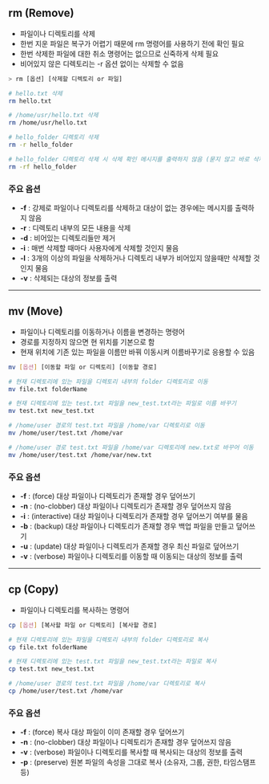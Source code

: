 ## rm (Remove)

- 파일이나 디렉토리를 삭제
- 한번 지운 파일은 복구가 어렵기 때문에 rm 명령어를 사용하기 전에 확인 필요
- 한번 삭제한 파일에 대한 취소 명령어는 없으므로 신죽하게 삭제 필요
- 비어있지 않은 디렉토리는 -r 옵션 없이는 삭제할 수 없음


```bash
> rm [옵션] [삭제할 디렉토리 or 파일]

# hello.txt 삭제
rm hello.txt

# /home/usr/hello.txt 삭제
rm /home/usr/hello.txt

# hello_folder 디렉토리 삭제
rm -r hello_folder

# hello_folder 디렉토리 삭제 시 삭제 확인 메시지를 출력하지 않음 (묻지 않고 바로 삭제)
rm -rf hello_folder
```
### 주요 옵션

- **-f** : 강제로 파일이나 디렉토리를 삭제하고 대상이 없는 경우에는 메시지를 출력하지 않음
- **-r** : 디렉토리 내부의 모든 내용을 삭제
- **-d** : 비어있는 디렉토리들만 제거
- **-i** : 매번 삭제할 때마다 사용자에게 삭제할 것인지 물음
- **-l** : 3개의 이상의 파일을 삭제하거나 디렉토리 내부가 비어있지 않을때만 삭제할 것인지 물음
- **-v** : 삭제되는 대상의 정보를 출력

---

## mv (Move)

- 파일이나 디렉토리를 이동하거나 이름을 변경하는 명령어
- 경로를 지정하지 않으면 현 위치를 기본으로 함
- 현재 위치에 기존 있는 파일을 이름만 바꿔 이동시켜 이름바꾸기로 응용할 수 있음



```bash
mv [옵션] [이동할 파일 or 디렉토리] [이동할 경로]

# 현재 디렉토리에 있는 파일을 디렉토리 내부의 folder 디렉토리로 이동
mv file.txt folderName

# 현재 디렉토리에 있는 test.txt 파일을 new_test.txt라는 파일로 이름 바꾸기
mv test.txt new_test.txt

# /home/user 경로의 test.txt 파일을 /home/var 디렉토리로 이동
mv /home/user/test.txt /home/var

# /home/user 경로 test.txt 파일을 /home/var 디렉토리에 new.txt로 바꾸어 이동
mv /home/user/test.txt /home/var/new.txt

```

### 주요 옵션
- **-f** : (force) 대상 파일이나 디렉토리가 존재할 경우 덮어쓰기
- **-n** : (no-clobber) 대상 파일이나 디렉토리가 존재할 경우 덮어쓰지 않음
- **-i** : (interactive) 대상 파일이나 디렉토리가 존재할 경우 덮어쓰기 여부를 물음
- **-b** : (backup) 대상 파일이나 디렉토리가 존재할 경우 백업 파일을 만들고 덮어쓰기
- **-u** : (update) 대상 파일이나 디렉토리가 존재할 경우 최신 파일로 덮어쓰기
- **-v** : (verbose) 파일이나 디렉토리를 이동할 때 이동되는 대상의 정보를 출력

---

## cp (Copy)

- 파일이나 디렉토리를 복사하는 명령어

```bash
cp [옵션] [복사할 파일 or 디렉토리] [복사할 경로]

# 현재 디렉토리에 있는 파일을 디렉토리 내부의 folder 디렉토리로 복사
cp file.txt folderName

# 현재 디렉토리에 있는 test.txt 파일을 new_test.txt라는 파일로 복사
cp test.txt new_test.txt

# /home/user 경로의 test.txt 파일을 /home/var 디렉토리로 복사
cp /home/user/test.txt /home/var
```

### 주요 옵션
- **-f** : (force) 복사 대상 파일이 이미 존재할 경우 덮어쓰기
- **-n** : (no-clobber) 대상 파일이나 디렉토리가 존재할 경우 덮어쓰지 않음
- **-v** : (verbose) 파일이나 디렉토리를 복사할 때 복사되는 대상의 정보를 출력
- **-p** : (preserve) 원본 파일의 속성을 그대로 복사 (소유자, 그룹, 권한, 타임스탬프 등)
